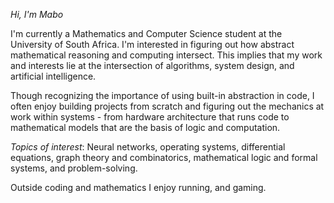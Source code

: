 *Hi, I'm Mabo*

I'm currently a Mathematics and Computer Science student at the University of South Africa. I'm interested in figuring out how abstract mathematical reasoning and computing intersect. This implies that my work and interests lie at the intersection of algorithms, system design, and artificial intelligence.

Though recognizing the importance of using built-in abstraction in code, I often enjoy building projects from scratch and figuring out the mechanics at work within systems - from hardware architecture that runs code to mathematical models that are the basis of logic and computation.

*Topics of interest*: Neural networks, operating systems, differential equations, graph theory and combinatorics, mathematical logic and formal systems, and problem-solving.

Outside coding and mathematics I enjoy running, and gaming.
